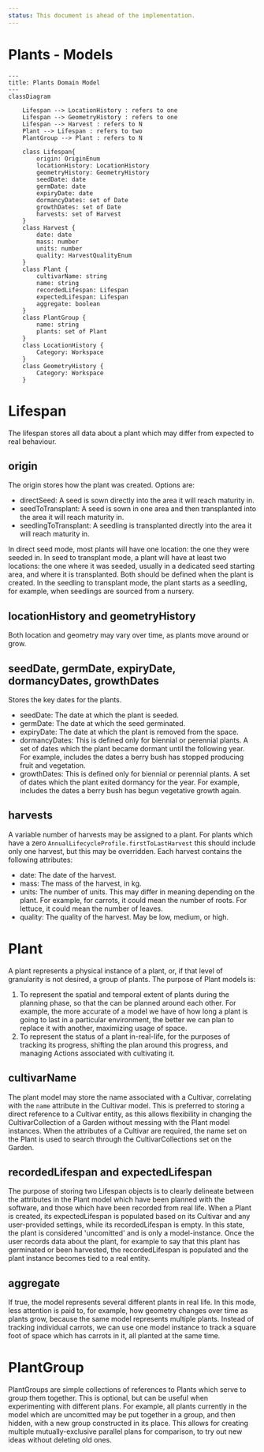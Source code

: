 ```yaml
---
status: This document is ahead of the implementation.
---
```


# Plants - Models

```mermaid
---
title: Plants Domain Model
---
classDiagram

    Lifespan --> LocationHistory : refers to one
    Lifespan --> GeometryHistory : refers to one
    Lifespan --> Harvest : refers to N
    Plant --> Lifespan : refers to two
    PlantGroup --> Plant : refers to N

    class Lifespan{
        origin: OriginEnum
        locationHistory: LocationHistory
        geometryHistory: GeometryHistory
        seedDate: date
        germDate: date
        expiryDate: date
        dormancyDates: set of Date
        growthDates: set of Date
        harvests: set of Harvest
    }
    class Harvest {
        date: date
        mass: number
        units: number
        quality: HarvestQualityEnum
    }
    class Plant {
        cultivarName: string
        name: string
        recordedLifespan: Lifespan
        expectedLifespan: Lifespan
        aggregate: boolean
    }
    class PlantGroup {
        name: string
        plants: set of Plant
    }
    class LocationHistory {
        Category: Workspace
    }
    class GeometryHistory {
        Category: Workspace
    }
```

# Lifespan

The lifespan stores all data about a plant which may differ from expected to real behaviour.

## origin

The origin stores how the plant was created. Options are:

- directSeed: A seed is sown directly into the area it will reach maturity in.
- seedToTransplant: A seed is sown in one area and then transplanted into the area it will reach maturity in.
- seedlingToTransplant: A seedling is transplanted directly into the area it will reach maturity in.

In direct seed mode, most plants will have one location: the one they were seeded in. In seed to transplant mode, a plant will have at least two locations: the one where it was seeded, usually in a dedicated seed starting area, and where it is transplanted. Both should be defined when the plant is created. In the seedling to transplant mode, the plant starts as a seedling, for example, when seedlings are sourced from a nursery.

## locationHistory and geometryHistory

Both location and geometry may vary over time, as plants move around or grow.

## seedDate, germDate, expiryDate, dormancyDates, growthDates

Stores the key dates for the plants.

- seedDate: The date at which the plant is seeded.
- germDate: The date at which the seed germinated.
- expiryDate: The date at which the plant is removed from the space.
- dormancyDates: This is defined only for biennial or perennial plants. A set of dates which the plant became dormant until the following year. For example, includes the dates a berry bush has stopped producing fruit and vegetation.
- growthDates: This is defined only for biennial or perennial plants. A set of dates which the plant exited dormancy for the year. For example, includes the dates a berry bush has begun vegetative growth again.

## harvests

A variable number of harvests may be assigned to a plant. For plants which have a zero `AnnualLifecycleProfile.firstToLastHarvest` this should include only one harvest, but this may be overridden. Each harvest contains the following attributes:

- date: The date of the harvest.
- mass: The mass of the harvest, in kg.
- units: The number of units. This may differ in meaning depending on the plant. For example, for carrots, it could mean the number of roots. For lettuce, it could mean the number of leaves.
- quality: The quality of the harvest. May be low, medium, or high.

# Plant

A plant represents a physical instance of a plant, or, if that level of granularity is not desired, a group of plants. The purpose of Plant models is:

1. To represent the spatial and temporal extent of plants during the planning phase, so that the can be planned around each other. For example, the more accurate of a model we have of how long a plant is going to last in a particular environment, the better we can plan to replace it with another, maximizing usage of space.
2. To represent the status of a plant in-real-life, for the purposes of tracking its progress, shifting the plan around this progress, and managing Actions associated with cultivating it.

## cultivarName

The plant model may store the name associated with a Cultivar, correlating with the `name` attribute in the Cultivar model. This is preferred to storing a direct reference to a Cultivar entity, as this allows flexibility in changing the CultivarCollection of a Garden without messing with the Plant model instances. When the attributes of a Cultivar are required, the name set on the Plant is used to search through the CultivarCollections set on the Garden.

## recordedLifespan and expectedLifespan

The purpose of storing two Lifespan objects is to clearly delineate between the attributes in the Plant model which have been planned with the software, and those which have been recorded from real life. When a Plant is created, its expectedLifespan is populated based on its Cultivar and any user-provided settings, while its recordedLifespan is empty. In this state, the plant is considered 'uncomitted' and is only a model-instance. Once the user records data about the plant, for example to say that this plant has germinated or been harvested, the recordedLifespan is populated and the plant instance becomes tied to a real entity.

## aggregate

If true, the model represents several different plants in real life. In this mode, less attention is paid to, for example, how geometry changes over time as plants grow, because the same model represents multiple plants. Instead of tracking individual carrots, we can use one model instance to track a square foot of space which has carrots in it, all planted at the same time.

# PlantGroup

PlantGroups are simple collections of references to Plants which serve to group them together. This is optional, but can be useful when experimenting with different plans. For example, all plants currently in the model which are uncomitted may be put together in a group, and then hidden, with a new group constructed in its place. This allows for creating multiple mutually-exclusive parallel plans for comparison, to try out new ideas without deleting old ones.
